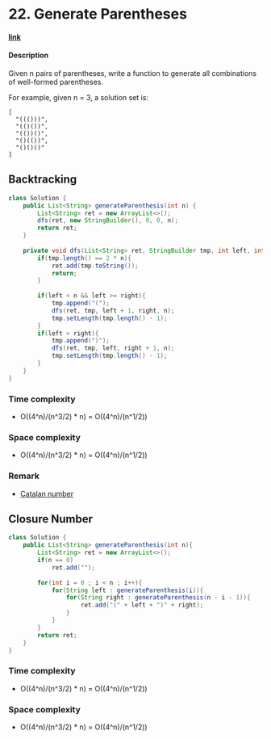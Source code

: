 # 22. Generate Parentheses

#### [link](https://leetcode.com/problems/generate-parentheses/description/) 

#### Description
Given n pairs of parentheses, write a function to generate all combinations of well-formed parentheses.

For example, given n = 3, a solution set is:
```
[
  "((()))",
  "(()())",
  "(())()",
  "()(())",
  "()()()"
]
```

## Backtracking
```java
class Solution {
    public List<String> generateParenthesis(int n) {
        List<String> ret = new ArrayList<>();
        dfs(ret, new StringBuilder(), 0, 0, n);
        return ret;
    }
    
    private void dfs(List<String> ret, StringBuilder tmp, int left, int right, int n){
        if(tmp.length() == 2 * n){
            ret.add(tmp.toString());
            return;
        }
        
        if(left < n && left >= right){
            tmp.append("(");
            dfs(ret, tmp, left + 1, right, n);
            tmp.setLength(tmp.length() - 1);
        }
        if(left > right){
            tmp.append(")");
            dfs(ret, tmp, left, right + 1, n);
            tmp.setLength(tmp.length() - 1);
        }
    }
}
```

### Time complexity
* O((4^n)/(n^3/2) * n) = O((4^n)/(n^1/2))
### Space complexity
* O((4^n)/(n^3/2) * n) = O((4^n)/(n^1/2))
### Remark
* [Catalan number](https://en.wikipedia.org/wiki/Catalan_number)

## Closure Number
```java
class Solution {
    public List<String> generateParenthesis(int n){
        List<String> ret = new ArrayList<>();
        if(n == 0)
            ret.add("");
        
        for(int i = 0 ; i < n ; i++){
            for(String left : generateParenthesis(i)){
                for(String right : generateParenthesis(n - i - 1)){
                    ret.add("(" + left + ")" + right);
                }
            }
        }
        return ret;
    }
}
```

### Time complexity
* O((4^n)/(n^3/2) * n) = O((4^n)/(n^1/2))
### Space complexity
* O((4^n)/(n^3/2) * n) = O((4^n)/(n^1/2))